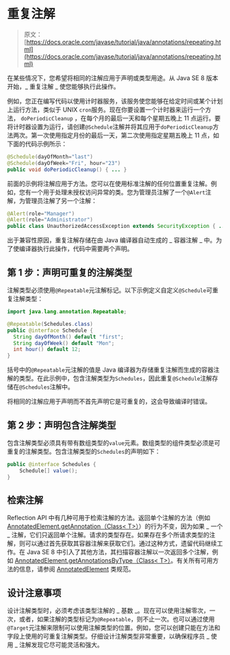 # 重复注解

> 原文： [https://docs.oracle.com/javase/tutorial/java/annotations/repeating.html](https://docs.oracle.com/javase/tutorial/java/annotations/repeating.html)

在某些情况下，您希望将相同的注解应用于声明或类型用途。从 Java SE 8 版本开始，_ 重复注解 _ 使您能够执行此操作。

例如，您正在编写代码以使用计时器服务，该服务使您能够在给定时间或某个计划上运行方法，类似于 UNIX `cron`服务。现在你要设置一个计时器来运行一个方法， `doPeriodicCleanup` ，在每个月的最后一天和每个星期五晚上 11 点运行。要将计时器设置为运行，请创建`@Schedule`注解并将其应用于`doPeriodicCleanup`方法两次。第一次使用指定月份的最后一天，第二次使用指定星期五晚上 11 点，如下面的代码示例所示：

```java
@Schedule(dayOfMonth="last")
@Schedule(dayOfWeek="Fri", hour="23")
public void doPeriodicCleanup() { ... }

```

前面的示例将注解应用于方法。您可以在使用标准注解的任何位置重复注解。例如，您有一个用于处理未授权访问异常的类。您为管理员注解了一个`@Alert`注解，为管理员注解了另一个注解：

```java
@Alert(role="Manager")
@Alert(role="Administrator")
public class UnauthorizedAccessException extends SecurityException { ... }

```

出于兼容性原因，重复注解存储在由 Java 编译器自动生成的 _ 容器注解 _ 中。为了使编译器执行此操作，代码中需要两个声明。

## 第 1 步：声明可重复的注解类型

注解类型必须使用`@Repeatable`元注解标记。以下示例定义自定义`@Schedule`可重复注解类型：

```java
import java.lang.annotation.Repeatable;

@Repeatable(Schedules.class)
public @interface Schedule {
  String dayOfMonth() default "first";
  String dayOfWeek() default "Mon";
  int hour() default 12;
}

```

括号中的`@Repeatable`元注解的值是 Java 编译器为存储重复注解而生成的容器注解的类型。在此示例中，包含注解类型为`Schedules`，因此重复`@Schedule`注解存储在`@Schedules`注解中。

将相同的注解应用于声明而不首先声明它是可重复的，这会导致编译时错误。

## 第 2 步：声明包含注解类型

包含注解类型必须具有带有数组类型的`value`元素。数组类型的组件类型必须是可重复的注解类型。包含注解类型的`Schedules`的声明如下：

```java
public @interface Schedules {
    Schedule[] value();
}

```

## 检索注解

Reflection API 中有几种可用于检索注解的方法。返回单个注解的方法（例如 [AnnotatedElement.getAnnotation（Class&lt; T&gt;）](https://docs.oracle.com/javase/8/docs/api/java/lang/reflect/AnnotatedElement.html#getAnnotation-java.lang.Class-)）的行为不变，因为如果 _ 一个 _ 注解，它们只返回单个注解。请求的类型存在。如果存在多个所请求类型的注解，则可以通过首先获取其容器注解来获取它们。通过这种方式，遗留代码继续工作。在 Java SE 8 中引入了其他方法，其扫描容器注解以一次返回多个注解，例如 [AnnotatedElement.getAnnotationsByType（Class&lt; T&gt;）](https://docs.oracle.com/javase/8/docs/api/java/lang/reflect/AnnotatedElement.html#getAnnotationsByType-java.lang.Class-)。有关所有可用方法的信息，请参阅 [AnnotatedElement](https://docs.oracle.com/javase/8/docs/api/java/lang/reflect/AnnotatedElement.html) 类规范。

## 设计注意事项

设计注解类型时，必须考虑该类型注解的 _ 基数 _。现在可以使用注解零次，一次，或者，如果注解的类型标记为`@Repeatable`，则不止一次。也可以通过使用`@Target`元注解来限制可以使用注解类型的位置。例如，您可以创建只能在方法和字段上使用的可重复注解类型。仔细设计注解类型非常重要，以确保程序员 _ 使用 _ 注解发现它尽可能灵活和强大。